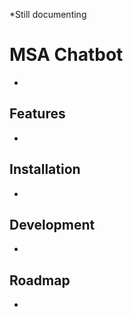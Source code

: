 *Still documenting

# MSA Chatbot

-

## Features

-

## Installation

-

## Development

-

## Roadmap

-
